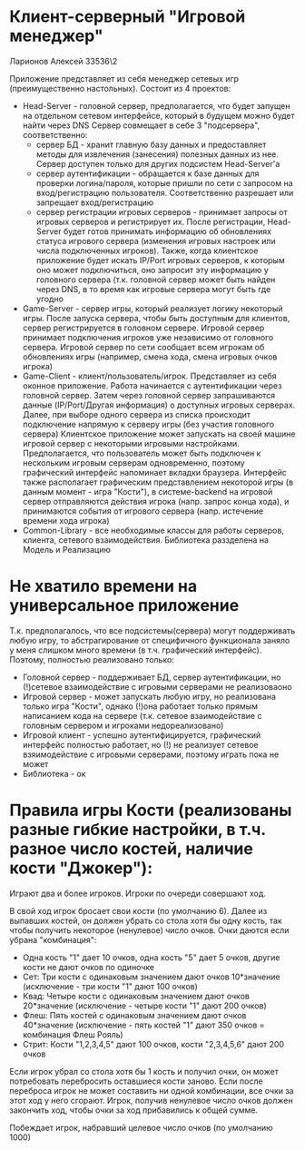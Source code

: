 # Клиент-серверный "Игровой менеджер"
Ларионов Алексей 33536\2

Приложение представляет из себя менеджер сетевых игр (преимущественно настольных). Состоит из 4 проектов:

- Head-Server - головной сервер, предполагается, что будет запущен на отдельном сетевом интерфейсе, 
который в будущем можно будет найти через DNS
Сервер совмещает в себе 3 "подсервера", соответственно: 
  - сервер БД - хранит главную базу данных и предоставляет методы для извлечения (занесения) полезных данных из нее.
  Сервер доступен только для других подсистем Head-Server'а
  - сервер аутентификации - обращается к базе данных для проверки логина/пароля, 
  которые пришли по сети с запросом на вход/регистрацию пользователя. Соответственно разрешает или запрещает вход/регистрацию
  - сервер регистрации игровых серверов - принимает запросы от игровых серверов и регистрирует их. После регистрации,
  Head-Server будет готов принимать информацию об обновлениях статуса игрового сервера (изменения игровых настроек или числа
  подключенных игроков). Также, когда клиентское приложение будет искать IP/Port игровых серверов, 
  к которым оно может подключиться, оно запросит эту информацию у головного сервера (т.к. головной сервер может быть найден через
  DNS, в то время как игровые сервера могут быть где угодно
- Game-Server - сервер игры, который реализует логику некоторый игры. После запуска сервера, чтобы быть доступным для клиентов,
сервер регистрируется в головном сервере. Игровой сервер принимает подключения игроков уже независимо от головного сервера.
Игровой сервер по сети сообщает всем игрокам об обновлениях игры (например, смена хода, смена игровых очков игрока)
- Game-Client - клиент/пользователь/игрок. Представляет из себя оконное приложение. Работа начинается с аутентификации через головной 
сервер. Затем через головной сервер запрашиваются данные (IP/Port/Другая информация) о доступных игровых серверах. Далее, при
выборе одного сервера из списка происходит подключение напрямую к серверу игры (без участия головного сервера)
Клиентское приложение может запускать на своей машине игровой сервер с некоторыми игровыми настройками. Предполагается, что
пользователь может быть подключен к нескольким игровым серверам одновременно, поэтому графический интерфейс напоминает вкладки
браузера. Интерфейс также располагает графическим представлением некоторой игры (в данным момент - игра "Кости"), в системе-backend
на игровой сервер отправляются действия игрока (напр. запрос конца хода), и принимаются события от игрового сервера 
(напр. истечение времени хода игрока)
- Common-Library - все необходимые классы для работы серверов, клиента, сетевого взаимодействия. Библиотека раззделена на Модель и 
Реализацию

# Не хватило времени на универсальное приложение
Т.к. предполагалось, что все подсистемы(сервера) могут поддерживать любую игру, то абстрагирование от специфичного функционала заняло 
у меня слишком много времени (в т.ч. графический интерфейс). Поэтому, полностью реализовано только:
- Головной сервер - поддерживает БД, сервер аутентификации, но (!)сетевое взаимодействие с игровыми серверами не реализоваоно
- Игровой сервер - может запускать любую игру, но реализована только игра "Кости", однако (!)она работает только прямым написанием
кода на сервере (т.к. сетевое взаимодействие с головным сервером и игроками недореализовано)
- Игровой клиент - успешно аутентифицируется, графический интерфейс полностью работает, но (!) не реализует сетевое взяимодействие с
игровыми серверами, поэтому играть пока не может
- Библиотека - ок

# Правила игры Кости (реализованы разные гибкие настройки, в т.ч. разное число костей, наличие кости "Джокер"):
Играют два и более игроков. Игроки по очереди совершают ход.

В свой ход игрок бросает свои кости (по умолчанию 6). Далее из выпавших костей, он должен убрать со стола хотя бы одну кость, 
так чтобы получить некоторое (ненулевое) число очков. Очки даются если убрана "комбинация":
- Одна кость "1" дает 10 очков, одна кость "5" дает 5 очков, другие кости не дают очков по одиночке
- Сет: Три кости с одинаковым значением дают очков 10*значение (исключение - три кости "1" дают 100 очков)
- Квад: Четыре кости с одинаковым значением дают очков 20*значение (исключение - четыре кости "1" дают 200 очков)
- Флеш: Пять костей с одинаковым значением дают очков 40*значение (исключение - пять костей "1" дают 350 очков = комбинация Флеш Рояль)
- Стрит: Кости "1,2,3,4,5" дают 100 очков, кости "2,3,4,5,6" дают 200 очков

Если игрок убрал со стола хотя бы 1 кость и получил очки, он может потребовать перебросить оставшиеся кости заново. Если после 
переброса игрок не может составить ни одной комбинации, все очки за этот ход у него сгорают. Игрок, получив ненулевое число
очков должен закончить ход, чтобы очки за ход прибавились к общей сумме.

Побеждает игрок, набравший целевое число очков (по умолчанию 1000)






